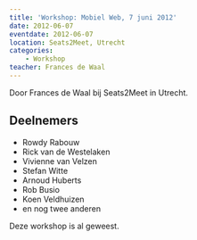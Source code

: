 ```yaml
---
title: 'Workshop: Mobiel Web, 7 juni 2012'
date: 2012-06-07
eventdate: 2012-06-07
location: Seats2Meet, Utrecht
categories:
    - Workshop
teacher: Frances de Waal
---
```


Door Frances de Waal bij Seats2Meet in Utrecht.

## Deelnemers

-   Rowdy Rabouw
-   Rick van de Westelaken
-   Vivienne van Velzen
-   Stefan Witte
-   Arnoud Huberts
-   Rob Busio
-   Koen Veldhuizen
-   en nog twee anderen

Deze workshop is al geweest. 
